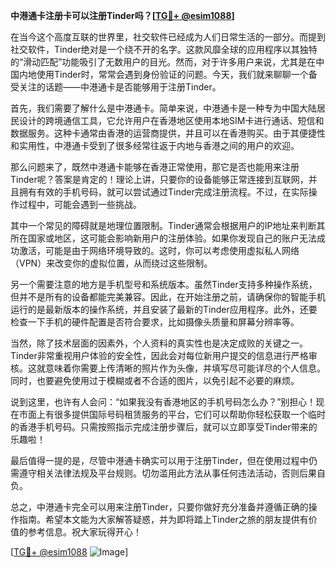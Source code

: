 **中港通卡注册卡可以注册Tinder吗？[[TG💪+ @esim1088](https://t.me/s/esim1088)]**

在当今这个高度互联的世界里，社交软件已经成为人们日常生活的一部分。而提到社交软件，Tinder绝对是一个绕不开的名字。这款风靡全球的应用程序以其独特的“滑动匹配”功能吸引了无数用户的目光。然而，对于许多用户来说，尤其是在中国内地使用Tinder时，常常会遇到身份验证的问题。今天，我们就来聊聊一个备受关注的话题——中港通卡是否能够用于注册Tinder。

首先，我们需要了解什么是中港通卡。简单来说，中港通卡是一种专为中国大陆居民设计的跨境通信工具，它允许用户在香港地区使用本地SIM卡进行通话、短信和数据服务。这种卡通常由香港的运营商提供，并且可以在香港购买。由于其便捷性和实用性，中港通卡受到了很多经常往返于内地与香港之间的用户的欢迎。

那么问题来了，既然中港通卡能够在香港正常使用，那它是否也能用来注册Tinder呢？答案是肯定的！理论上讲，只要你的设备能够正常连接到互联网，并且拥有有效的手机号码，就可以尝试通过Tinder完成注册流程。不过，在实际操作过程中，可能会遇到一些挑战。

其中一个常见的障碍就是地理位置限制。Tinder通常会根据用户的IP地址来判断其所在国家或地区，这可能会影响新用户的注册体验。如果你发现自己的账户无法成功激活，可能是由于网络环境导致的。这时，你可以考虑使用虚拟私人网络（VPN）来改变你的虚拟位置，从而绕过这些限制。

另一个需要注意的地方是手机型号和系统版本。虽然Tinder支持多种操作系统，但并不是所有的设备都能完美兼容。因此，在开始注册之前，请确保你的智能手机运行的是最新版本的操作系统，并且安装了最新的Tinder应用程序。此外，还要检查一下手机的硬件配置是否符合要求，比如摄像头质量和屏幕分辨率等。

当然，除了技术层面的因素外，个人资料的真实性也是决定成败的关键之一。Tinder非常重视用户体验的安全性，因此会对每位新用户提交的信息进行严格审核。这就意味着你需要上传清晰的照片作为头像，并填写尽可能详尽的个人信息。同时，也要避免使用过于模糊或者不合适的图片，以免引起不必要的麻烦。

说到这里，也许有人会问：“如果我没有香港地区的手机号码怎么办？”别担心！现在市面上有很多提供国际号码租赁服务的平台，它们可以帮助你轻松获取一个临时的香港手机号码。只需按照指示完成注册步骤后，就可以立即享受Tinder带来的乐趣啦！

最后值得一提的是，尽管中港通卡确实可以用于注册Tinder，但在使用过程中仍需遵守相关法律法规及平台规则。切勿滥用此方法从事任何违法活动，否则后果自负。

总之，中港通卡完全可以用来注册Tinder，只要你做好充分准备并遵循正确的操作指南。希望本文能为大家解答疑惑，并为即将踏上Tinder之旅的朋友提供有价值的参考信息。祝大家玩得开心！

[[TG💪+ @esim1088](https://t.me/s/esim1088) ![Image](https://i.postimg.cc/4NQfJmqS/Snipaste-2025-05-13-00-14-12.png)]